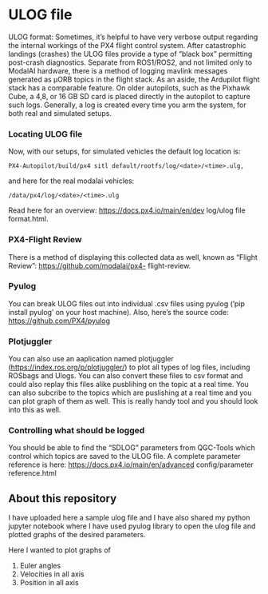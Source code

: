 # ULOG file
ULOG format: Sometimes, it’s helpful to have very verbose output regarding the internal workings of the PX4 flight control system. After catastrophic landings (crashes) the ULOG files provide a type of “black box” permitting post-crash diagnostics. Separate from ROS1/ROS2, and not limited only to ModalAI hardware, there is a method of logging mavlink messages generated as μORB topics in the flight stack. As an aside, the Ardupilot flight stack has a comparable feature. On older autopilots, such as the Pixhawk
Cube, a 4,8, or 16 GB SD card is placed directly in the autopilot to capture such logs. Generally, a log is created every time you arm the system, for both real and simulated setups. 

### Locating ULOG file
Now, with our setups, for simulated vehicles the default log location is:

```
PX4-Autopilot/build/px4 sitl default/rootfs/log/<date>/<time>.ulg,
```

and here for the real modalai vehicles:
```
/data/px4/log/<date>/<time>.ulg
```
Read here for an overview: https://docs.px4.io/main/en/dev log/ulog file format.html. 

### PX4-Flight Review
There is a method of displaying this collected data as well, known as “Flight Review”: https://github.com/modalai/px4-
flight-review. 

### Pyulog
You can break ULOG files out into individual .csv files using pyulog (’pip install pyulog’ on your host machine). Also, here’s the source code: https://github.com/PX4/pyulog

### Plotjuggler
You can also use an aaplication named plotjuggler (https://index.ros.org/p/plotjuggler/)
to plot all types of log files, including ROSbags and Ulogs. You can also convert these files to csv format and could also replay this files alike pusblihing on the topic at a real time. You can also subcribe to the topics which are puslishing at a real time and you can plot graph of them as well. This is really handy tool and you should look into this as well.

### Controlling what should be logged
You should be able to find the “SDLOG” parameters from QGC-Tools which control which topics are saved to the ULOG file. A complete parameter reference is here:
https://docs.px4.io/main/en/advanced config/parameter reference.html

## About this repository

I have uploaded here a sample ulog file and I have also shared my python jupyter notebook where I have used pyulog library to open the ulog file and plotted graphs of the desired parameters.


Here I wanted to plot graphs of 
1. Euler angles
2. Velocities in all axis
3. Position in all axis